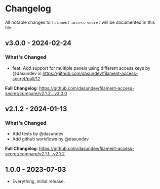 # Changelog

All notable changes to `filament-access-secret` will be documented in this file.

## v3.0.0 - 2024-02-24

### What's Changed

* feat: Add support for multiple panels using different access keys  by @dasundev in https://github.com/dasundev/filament-access-secret/pull/12

**Full Changelog**: https://github.com/dasundev/filament-access-secret/compare/v2.1.2...v3.0.0

## v2.1.2 - 2024-01-13

### What's Changed

* Add tests by @dasundev
* Add github workflows by @dasundev

**Full Changelog**: https://github.com/dasundev/filament-access-secret/compare/v2.1.1...v2.1.2

## 1.0.0 - 2023-07-03

- Everything, initial release.
